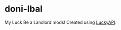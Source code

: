 # doni-lbal
My Luck Be a Landlord mods!
Created using [LuckyAPI](https://github.com/ValgoBoi/LuckyAPI).

